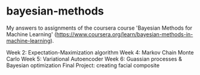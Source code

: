 # bayesian-methods
My answers to assignments of the coursera course 'Bayesian Methods for Machine Learning' (https://www.coursera.org/learn/bayesian-methods-in-machine-learning).

Week 2: Expectation-Maximization algorithm
Week 4: Markov Chain Monte Carlo
Week 5: Variational Autoencoder
Week 6: Guassian processes & Bayesian optimization
Final Project:  creating facial composite
